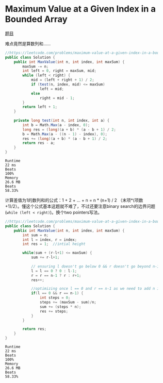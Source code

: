 # Maximum Value at a Given Index in a Bounded Array

[题目](https://leetcode.com/problems/maximum-value-at-a-given-index-in-a-bounded-array/description/)

难点竟然是算数列和……

```c#
//https://leetcode.com/problems/maximum-value-at-a-given-index-in-a-bounded-array/solutions/1119801/java-c-python-binary-search/
public class Solution {
    public int MaxValue(int n, int index, int maxSum) {
        maxSum -= n;
        int left = 0, right = maxSum, mid;
        while (left < right) {
            mid = (left + right + 1) / 2;
            if (test(n, index, mid) <= maxSum)
                left = mid;
            else
                right = mid - 1;
        }
        return left + 1;
    }
    
    private long test(int n, int index, int a) {
        int b = Math.Max(a - index, 0);
        long res = (long)(a + b) * (a - b + 1) / 2;
        b = Math.Max(a - ((n - 1) - index), 0);
        res += (long)(a + b) * (a - b + 1) / 2;
        return res - a;
    }
}
```
```
Runtime
22 ms
Beats
100%
Memory
26.6 MB
Beats
58.33%
```

计算差值为1的数列和的公式：1 + 2 + ... + n = n * (n+1) / 2 （末项*(项数+1)/2）。懂这个公式基本这题就不难了，不过还要注意binary search的边界问题(`while (left < right)`)。换个two pointers写法。
```c#
//https://leetcode.com/problems/maximum-value-at-a-given-index-in-a-bounded-array/solutions/1121538/easy-java-solution-without-using-binary-search-using-greedy-approach-with-explanation/
public class Solution {
    public int MaxValue(int n, int index, int maxSum) {
        int sum = n;
        int l = index, r = index;
        int res = 1;  //intial height

        while(sum + (r-l+1) <= maxSum) {
            sum += r-l+1;
            
            // ensuring l doesn't go below 0 && r doesn't go beyond n-1
            l = l == 0 ? 0 : l-1;
            r = r == n-1 ? r : r+1;
            res++;   

            //optimizing once l == 0 and r == n-1 as we need to add n in each step
            if(l == 0 && r == n-1) {
                int steps = 0;
                steps += (maxSum - sum)/n;
                sum += (steps * n);
                res += steps;
            }
        }

        return res;
    }
}
```
```
Runtime
22 ms
Beats
100%
Memory
26.6 MB
Beats
58.33%
```